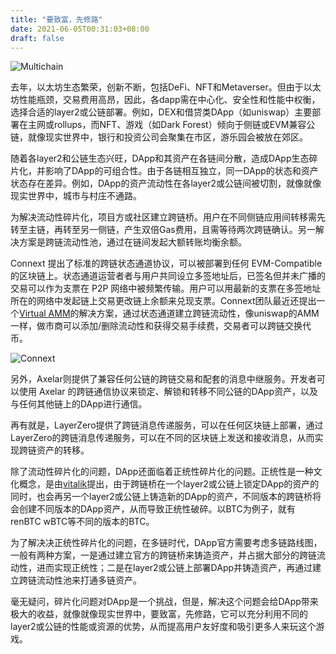```yaml
---
title: "要致富，先修路"
date: 2021-06-05T00:31:03+08:00
draft: false
---
```


![Multichain](/img/Multi-chain时代下的DApp碎片化/Multichain.png)

去年，以太坊生态繁荣，创新不断，包括DeFi、NFT和Metaverser。但由于以太坊性能瓶颈，交易费用高昂，因此，各dapp需在中心化、安全性和性能中权衡，选择合适的layer2或公链部署。例如，DEX和借贷类DApp（如uniswap）主要部署在主网或rollups，而NFT、游戏（如Dark Forest）倾向于侧链或EVM兼容公链，就像现实世界中，银行和投资公司会聚集在市区，游乐园会被放在郊区。

随着各layer2和公链生态兴旺，DApp和其资产在各链间分散，造成DApp生态碎片化，并影响了DApp的可组合性。由于各链相互独立，同一DApp的状态和资产状态存在差异。例如，DApp的资产流动性在各layer2或公链间被切割，就像就像现实世界中，城市与村庄不通路。

为解决流动性碎片化，项目方或社区建立跨链桥。用户在不同侧链应用间转移需先转至主链，再转至另一侧链，产生双倍Gas费用，且需等待两次跨链确认。另一解决方案是跨链流动性池，通过在链间发起大额转账均衡余额。

Connext 提出了标准的跨链状态通道协议，可以被部署到任何 EVM-Compatible 的区块链上。状态通道运营者者与用户共同设立多签地址后，已签名但并未广播的交易可以作为支票在 P2P 网络中被频繁传输。用户可以用最新的支票在多签地址所在的网络中发起链上交易更改链上余额来兑现支票。Connext团队最近还提出一个[Virtual AMM](https://medium.com/connext/solving-the-liquidity-problem-88bde201501#:~:text=have%20to%20solve.-,Virtual%20AMMs,-The%20above%20problem)的解决方案，通过状态通道建立跨链流动性，像uniswap的AMM一样，做市商可以添加/删除流动性和获得交易手续费，交易者可以跨链交换代币。

![Connext](/img/Multi-chain时代下的DApp碎片化/Connext.png)

另外，Axelar则提供了兼容任何公链的跨链交易和配套的消息中继服务。开发者可以使用 Axelar 的跨链通信协议来锁定、解锁和转移不同公链的DApp资产，以及与任何其他链上的DApp进行通信。

再有就是，LayerZero提供了跨链消息传递服务，可以在任何区块链上部署，通过LayerZero的跨链消息传递服务，可以在不同的区块链上发送和接收消息，从而实现跨链资产的转移。

除了流动性碎片化的问题，DApp还面临着正统性碎片化的问题。正统性是一种文化概念，是由[vitalik](https://vitalik.ca/general/2021/03/23/legitimacy.html)提出，由于跨链桥在一个layer2或公链上锁定DApp的资产的同时，也会再另一个layer2或公链上铸造新的DApp的资产，不同版本的跨链桥将会创建不同版本的DApp资产，从而导致正统性破碎。以BTC为例子，就有renBTC wBTC等不同的版本的BTC。

为了解决决正统性碎片化的问题，在多链时代，DApp官方需要考虑多链路线图，一般有两种方案，一是通过建立官方的跨链桥来铸造资产，并占据大部分的跨链流动性，进而实现正统性；二是在layer2或公链上部署DApp并铸造资产，再通过建立跨链流动性池来打通多链资产。

毫无疑问，碎片化问题对DApp是一个挑战，但是，解决这个问题会给DApp带来极大的收益，就像就像现实世界中，要致富，先修路，它可以充分利用不同的layer2或公链的性能或资源的优势，从而提高用户友好度和吸引更多人来玩这个游戏。